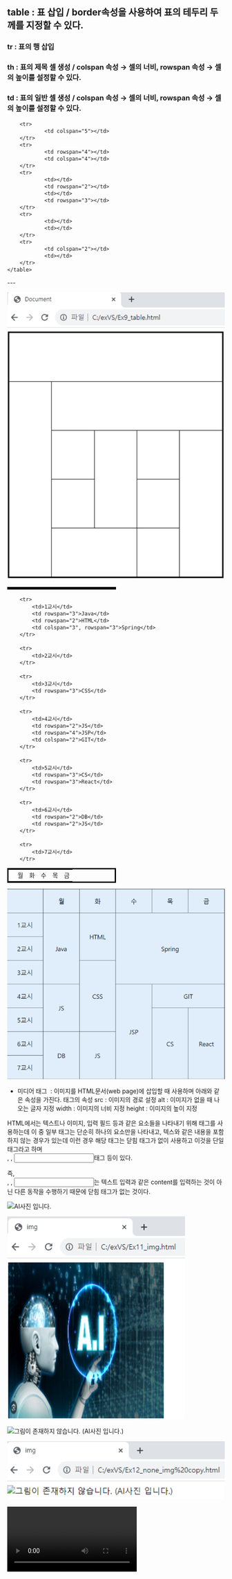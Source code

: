 ## table :  표 삽입 / border속성을 사용하여 표의 테두리 두께를 지정할 수 있다.
### tr : 표의 행 삽입
### th : 표의 제목 셀 생성 / colspan 속성 → 셀의 너비, rowspan 속성 → 셀의 높이를 설정할 수 있다.
### td : 표의 일반 셀 생성 / colspan 속성 → 셀의 너비, rowspan 속성 → 셀의 높이를 설정할 수 있다.

<!DOCTYPE html>
<html lang="en">
<head>
    <meta charset="UTF-8">
    <meta name="viewport" content="width=device-width, initial-scale=1.0">
    <title>Document</title>
</head>
<style>
    table {
        border: 3px solid black;
        border-collapse: collapse;
    }

    td{
        border: 1px solid black;
        width: 100px;
        height: 100px;
        text-align: center;
        font-size: 20pt;
    }
</style>
<body>
    <table style="width: 50%;">
       
        <tr>
                <td colspan="5"></td>
        </tr>
        <tr>
                <td rowspan="4"></td>
                <td colspan="4"></td>
        </tr>
        <tr>
                <td></td>
                <td rowspan="2"></td>
                <td></td>
                <td rowspan="3"></td>
        </tr>
        <tr>
                <td></td>
                <td></td>
        </tr>
        <tr>
                <td colspan="2"></td>
                <td></td>
        </tr>
    </table>
</body>
</html>---

![alt text](image-3.png)

<!DOCTYPE html>
<html lang="en">
<head>
    <meta charset="UTF-8">
    <meta name="viewport" content="width=device-width, initial-scale=1.0">
    <title>Document</title>
</head>
<style>
    table {
        border: 3px solid black;
        border-collapse: collapse;
    }

    td{
        border: 1px solid black;
        width: 100px;
        height: 100px;
        text-align: center;
        font-size: 20pt;
    }
</style>
<body>
    <table style="width: 50%;">
        <tr>
            <td></td>
            <td>월</td>
            <td>화</td>
            <td>수</td>
            <td>목</td>
            <td>금</td>
        </tr>

        <tr>
            <td>1교시</td>
            <td rowspan="3">Java</td>
            <td rowspan="2">HTML</td>
            <td colspan="3", rowspan="3">Spring</td>
        </tr>

        <tr>
            <td>2교시</td>
        </tr>

        <tr>
            <td>3교시</td>
            <td rowspan="3">CSS</td>
        </tr>

        <tr>
            <td>4교시</td>
            <td rowspan="2">JS</td>
            <td rowspan="4">JSP</td>
            <td colspan="2">GIT</td>
        </tr>

        <tr>
            <td>5교시</td>
            <td rowspan="3">CS</td>
            <td rowspan="3">React</td>
        </tr>

        <tr>
            <td>6교시</td>
            <td rowspan="2">DB</td>
            <td rowspan="2">JS</td>
        </tr>

        <tr>
            <td>7교시</td>
        </tr>
</table>
</body>
</html>

![alt text](image.png)

- 미디어 태그 
<img> : 이미지를 HTML문서(web page)에 삽입할 때 사용하며 아래와 같은 속성을 가진다.
<img>태그의 속성 
 src : 이미지의 경로 설정
 alt  : 이미지가 없을 때 나오는 글자 지정
 width : 이미지의 너비 지정
 height : 이미지의 높이 지정

HTML에서는 텍스트나 이미지, 입력 필드 등과 같은 요소들을 나타내기 위해 태그를 사용하는데 이 중 일부 태그는 단순히 하나의 요소만을 나타내고, 텍스와 같은 내용을 포함하지 않는 경우가 있는데 이런 경우 해당 태그는 닫힘 태그가 없이 사용하고 이것을 단일 태그라고 하며 <br>, <img>, <input>태그 등이 있다.

즉, <br>, <img>, <input>는 텍스트 입력과 같은 content를 입력하는 것이 아닌 다른 동작을 수행하기 때문에 닫힘 태그가 없는 것이다.

<!DOCTYPE html>
<html lang="en">
<head>
    <meta charset="UTF-8">
    <meta name="viewport" content="width=device-width, initial-scale=1.0">
    <title>img</title>
</head>
<body>
    <img src="AI.PNG" alt="AI사진 입니다." width="300" height="300">
    
</body>
</html>


![alt text](image-1.png)


<!DOCTYPE html>
<html lang="en">
<head>
    <meta charset="UTF-8">
    <meta name="viewport" content="width=device-width, initial-scale=1.0">
    <title>img</title>
</head>
<body>
    <img src="###" alt="그림이 존재하지 않습니다. (AI사진 입니다.)" width="300" height="300">
</body>
</html>

![alt text](image-2.png)

<audio> : 오디오 파일을  HTML문서(web page)에 삽입할 때 사용하며 아래와 같은 속성을 가진다.
src : 음악 파일의 경로 지정
preload : 음악을 준비 중일 때 데이터를 모두 불러올지 여부 지정
autoplay : 음악 자동 재생 여부 지정
loop : 음악 반복 여부 지정
controls : 음악 재생 도구 출력 여부 지정

<video> :  비디오 파일을  HTML문서(web page)에 삽입할 때 사용하며 아래와 같은 속성을 가진다.
src : 비디오 파일의 경로 지정
preload : 비디오를 준비 중일 때 데이터를 모두 불러올지 여부 지정
autoplay : 비디오 자동 재생 여부 지정
loop : 비디오의 반복 여부 지정
controls : 비디오 재생 도구 출력 여부 지정
width : 비디오의 너비 지정
height : 비디오의 높이 지정